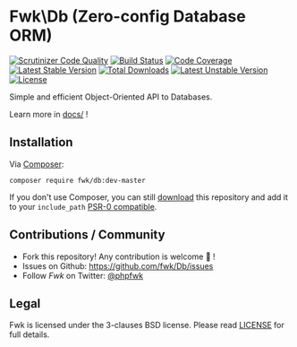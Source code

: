 # Fwk\Db (Zero-config Database ORM)

[![Scrutinizer Code Quality](https://scrutinizer-ci.com/g/fwk/Db/badges/quality-score.png?b=master)](https://scrutinizer-ci.com/g/fwk/Db/?branch=master)
[![Build Status](https://secure.travis-ci.org/fwk/Db.png?branch=master)](http://travis-ci.org/fwk/Db)
[![Code Coverage](https://scrutinizer-ci.com/g/fwk/Db/badges/coverage.png?b=master)](https://scrutinizer-ci.com/g/fwk/Db/?branch=master)
[![Latest Stable Version](https://poser.pugx.org/fwk/db/v/stable.png)](https://packagist.org/packages/fwk/db) 
[![Total Downloads](https://poser.pugx.org/fwk/db/downloads.png)](https://packagist.org/packages/fwk/db) 
[![Latest Unstable Version](https://poser.pugx.org/fwk/db/v/unstable.png)](https://packagist.org/packages/fwk/db) 
[![License](https://poser.pugx.org/fwk/db/license.png)](https://packagist.org/packages/fwk/db)

Simple and efficient Object-Oriented API to Databases.

Learn more in [docs/](./docs) !

## Installation

Via [Composer](http://getcomposer.org):

```
composer require fwk/db:dev-master
```

If you don't use Composer, you can still [download](https://github.com/fwk/Db/zipball/master) this repository and add it
to your ```include_path``` [PSR-0 compatible](https://github.com/php-fig/fig-standards/blob/master/accepted/PSR-0.md).

## Contributions / Community

- Fork this repository! Any contribution is welcome :beer: !
- Issues on Github: https://github.com/fwk/Db/issues
- Follow *Fwk* on Twitter: [@phpfwk](https://twitter.com/phpfwk)

## Legal 

Fwk is licensed under the 3-clauses BSD license. Please read [LICENSE](./LICENSE) for full details.
